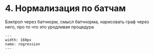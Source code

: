 # 4. Нормализация по батчам

Бэкпроп через батчнорм, смысл батчнорма, нарисовать граф через него, про то что это уродливая процедура


```{figure} ../images/problem_set_01/img01_regr.png
---
width: 160px
name: regression
---
```

```{dropdown} Решение

```
